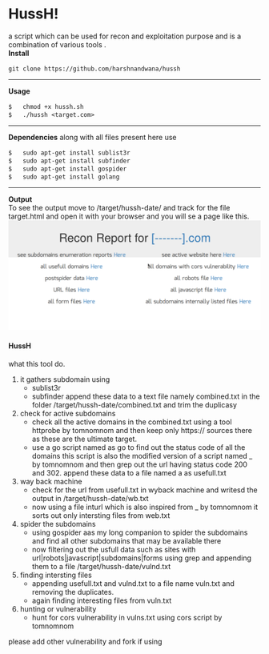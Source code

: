 # HussH!
a script which can be used for recon and exploitation purpose and is a combination of various tools .
<br>
**Install**

```
git clone https://github.com/harshnandwana/hussh
```
----
**Usage**
```
$	chmod +x hussh.sh
$	./hussh <target.com>
```
----
**Dependencies**
along with all files present here use 
```
$	sudo apt-get install sublist3r
$	sudo apt-get install subfinder
$	sudo apt-get install gospider
$	sudo apt-get install golang
```
----

**Output**
<br>
To see the output move to /target/hussh-date/ and track for the file target.html and open it with your browser and you will se a page like this.
<br>
![web results](/screens/1.png)
<br>
<h4 allign="center"> HussH</h4>

what this tool do.
1. it gathers subdomain using 
	* sublist3r
	* subfinder
	append these data to a text file namely combined.txt in the folder /target/hussh-date/combined.txt and trim the duplicasy
2. check for active subdomains
	* check all the active domains in the combined.txt using a tool httprobe by tomnomnom and then keep only https:// sources there as these are the ultimate target.
	* use a go script named as go to find out the status code of all the domains this script is also the modified version of a script named _ by tomnomnom and then grep out the url having status code 200 and 302. append these data to a file named a as usefull.txt
3. way back machine
	* check for the url from usefull.txt in wyback machine and writesd the output in /target/hussh-date/wb.txt
	* now using a file inturl which is also inspired from _ by tomnomnom it sorts out only intersting files from web.txt 
4. spider the subdomains
	* using gospider aas my long companion to spider the subdomains and find all other subdomains that may be available there
	* now filtering out the usfull data such as sites with url|robots|javascript|subdomains|forms using grep and appending them to a file /target/hussh-date/vulnd.txt
5. finding intersting files 
	* appending usefull.txt and vulnd.txt to a file name vuln.txt and removing the duplicates.
	* again finding interesting files from vuln.txt
6. hunting or vulnerability
	* hunt for cors vulnerability in vulns.txt using cors script by tomnomnom 

please add other vulnerability 
and fork if using
